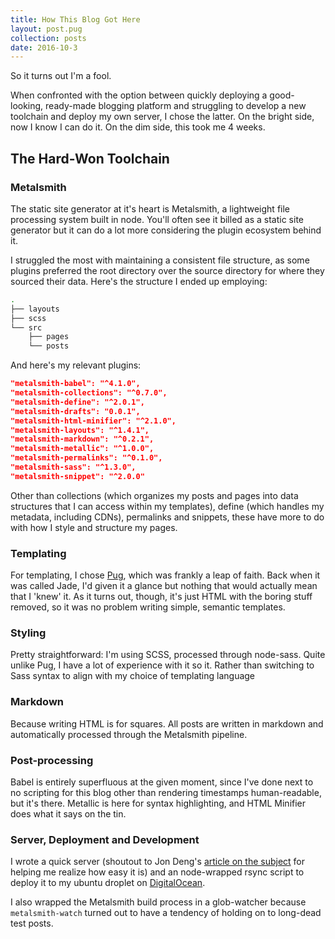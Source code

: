 ```yaml
---
title: How This Blog Got Here
layout: post.pug
collection: posts
date: 2016-10-3
---
```

So it turns out I'm a fool.

When confronted with the option between quickly deploying a good-looking, ready-made blogging platform and struggling to develop a new toolchain and deploy my own server, I chose the latter. On the bright side, now I know I can do it. On the dim side, this took me 4 weeks.

## The Hard-Won Toolchain

### Metalsmith

The static site generator at it's heart is Metalsmith, a lightweight file processing system built in node. You'll often see it billed as a static site generator but it can do a lot more considering the plugin ecosystem behind it.

I struggled the most with maintaining a consistent file structure, as some plugins preferred the root directory over the source directory for where they sourced their data. Here's the structure I ended up employing:

```bash
.
├── layouts
├── scss
└── src
    ├── pages
    └── posts
```

And here's my relevant plugins:

```json
"metalsmith-babel": "^4.1.0",
"metalsmith-collections": "^0.7.0",
"metalsmith-define": "^2.0.1",
"metalsmith-drafts": "0.0.1",
"metalsmith-html-minifier": "^2.1.0",
"metalsmith-layouts": "^1.4.1",
"metalsmith-markdown": "^0.2.1",
"metalsmith-metallic": "^1.0.0",
"metalsmith-permalinks": "^0.1.0",
"metalsmith-sass": "^1.3.0",
"metalsmith-snippet": "^2.0.0"
```

Other than collections (which organizes my posts and pages into data structures that I can access within my templates), define (which handles my metadata, including CDNs), permalinks and snippets, these have more to do with how I style and structure my pages.

### Templating

For templating, I chose [Pug](pugjs.org), which was frankly a leap of faith. Back when it was called Jade, I'd given it a glance but nothing that would actually mean  that I 'knew' it. As it turns out, though, it's just HTML with the boring stuff removed, so it was no problem writing simple, semantic templates.

### Styling

Pretty straightforward: I'm using SCSS, processed through node-sass. Quite unlike Pug, I have a lot of experience with it so it. Rather than switching to Sass syntax to align with my choice of templating language

### Markdown

Because writing HTML is for squares. All posts are written in markdown and automatically processed through the Metalsmith pipeline.

### Post-processing

Babel is entirely superfluous at the given moment, since I've done next to no scripting for this blog other than rendering timestamps human-readable, but it's there. Metallic is here for syntax highlighting, and HTML Minifier does what it says on the tin.

### Server, Deployment and Development

I wrote a quick server (shoutout to Jon Deng's [article on the subject](https://medium.com/jondengdevelops/deploy-your-front-end-app-in-20-lines-of-code-24be44f8b51) for helping me realize how easy it is) and an node-wrapped rsync script to deploy it to my ubuntu droplet on [DigitalOcean](https://www.digitalocean.com/).

I also wrapped the Metalsmith build process in a glob-watcher because `metalsmith-watch` turned out to have a tendency of holding on to long-dead test posts.